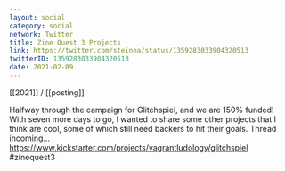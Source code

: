 ```yaml
---
layout: social
category: social
network: Twitter
title: Zine Quest 3 Projects
link: https://twitter.com/steinea/status/1359283033904320513
twitterID: 1359283033904320513
date: 2021-02-09
---
```


[[2021]] / [[posting]]

Halfway through the campaign for Glitchspiel, and we are 150% funded! With seven more days to go, I wanted to share some other projects that I think are cool, some of which still need backers to hit their goals. Thread incoming... <https://www.kickstarter.com/projects/vagrantludology/glitchspiel> #zinequest3
